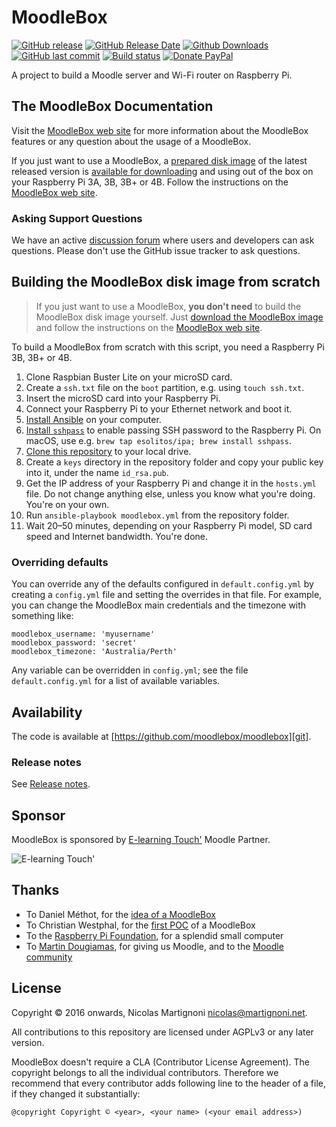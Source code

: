 # MoodleBox

[![GitHub release](https://img.shields.io/github/release/moodlebox/moodlebox.svg)](https://github.com/moodlebox/moodlebox/releases/latest)
[![GitHub Release Date](https://img.shields.io/github/release-date/moodlebox/moodlebox.svg)](https://github.com/moodlebox/moodlebox/releases/latest)
[![Github Downloads](https://img.shields.io/github/downloads/moodlebox/moodlebox/total.svg)](https://github.com/moodlebox/moodlebox/releases/)
[![GitHub last commit](https://img.shields.io/github/last-commit/moodlebox/moodlebox.svg)](https://github.com/moodlebox/moodlebox/commits/)
[![Build status](https://travis-ci.org/moodlebox/moodlebox.svg?branch=master)](https://travis-ci.org/moodlebox/moodlebox)
[![Donate PayPal](https://img.shields.io/badge/donate-PayPal-orange.svg)](https://www.paypal.me/moodlebox/50)

A project to build a Moodle server and Wi-Fi router on Raspberry Pi.

## The MoodleBox Documentation

Visit the [MoodleBox web site][website] for more information about the MoodleBox features or any question about the usage of a MoodleBox.

If you just want to use a MoodleBox, a [prepared disk image][download] of the latest released version is [available for downloading][download] and using out of the box on your Raspberry Pi 3A, 3B, 3B+ or 4B. Follow the instructions on the [MoodleBox web site][website].

### Asking Support Questions

We have an active [discussion forum][forum] where users and developers can ask questions. Please don't use the GitHub issue tracker to ask questions.

## Building the MoodleBox disk image from scratch

> If you just want to use a MoodleBox, __you don't need__ to build the MoodleBox disk image yourself. Just [download the MoodleBox image][download] and follow the instructions on the [MoodleBox web site][website].

To build a MoodleBox from scratch with this script, you need a Raspberry Pi 3B, 3B+ or 4B.

1. Clone Raspbian Buster Lite on your microSD card.
1. Create a `ssh.txt` file on the `boot` partition, e.g. using `touch ssh.txt`.
1. Insert the microSD card into your Raspberry Pi.
1. Connect your Raspberry Pi to your Ethernet network and boot it.
1. [Install Ansible](https://docs.ansible.com/intro_installation.html) on your computer.
1. [Install `sshpass`](https://gist.github.com/arunoda/7790979) to enable passing SSH password to the Raspberry Pi. On macOS, use e.g. `brew tap esolitos/ipa; brew install sshpass`.
1. [Clone this repository][git] to your local drive.
1. Create a `keys` directory in the repository folder and copy your public key into it, under the name `id_rsa.pub`.
1. Get the IP address of your Raspberry Pi and change it in the `hosts.yml` file. Do not change anything else, unless you know what you're doing. You're on your own.
1. Run `ansible-playbook moodlebox.yml` from the repository folder.
1. Wait 20–50 minutes, depending on your Raspberry Pi model, SD card speed and Internet bandwidth. You're done.

### Overriding defaults

You can override any of the defaults configured in `default.config.yml` by creating a `config.yml` file and setting the overrides in that file. For example, you can change the MoodleBox main credentials and the timezone with something like:

    moodlebox_username: 'myusername'
    moodlebox_password: 'secret'
    moodlebox_timezone: 'Australia/Perth'

Any variable can be overridden in `config.yml`; see the file `default.config.yml` for a list of available variables.

## Availability

The code is available at [https://github.com/moodlebox/moodlebox][git].

### Release notes

See [Release notes](https://github.com/moodlebox/moodlebox/blob/master/CHANGELOG.md).

## Sponsor

MoodleBox is sponsored by [E-learning Touch'](https://www.elearningtouch.com/) Moodle Partner.

![E-learning Touch'](https://www.elearningtouch.com/wp-content/uploads/2018/09/logo_elt_2018.jpg)

## Thanks

- To Daniel Méthot, for the [idea of a MoodleBox](https://moodle.org/mod/forum/discuss.php?d=278493)
- To Christian Westphal, for the [first POC](https://moodle.org/mod/forum/discuss.php?d=331170) of a MoodleBox
- To the [Raspberry Pi Foundation](https://www.raspberrypi.org/), for a splendid small computer
- To [Martin Dougiamas](https://en.wikipedia.org/wiki/Martin_Dougiamas), for giving us Moodle, and to the [Moodle community](https://moodle.org/)

## License

Copyright © 2016 onwards, Nicolas Martignoni nicolas@martignoni.net.

All contributions to this repository are licensed under AGPLv3 or any later version.

MoodleBox doesn't require a CLA (Contributor License Agreement). The copyright belongs to all the individual contributors. Therefore we recommend that every contributor adds following line to the header of a file, if they
changed it substantially:

```
@copyright Copyright © <year>, <your name> (<your email address>)
```

  [website]: https://moodlebox.net
  [download]: https://moodlebox.net/download
  [forum]: https://discuss.moodlebox.net/
  [git]: https://github.com/moodlebox/moodlebox
